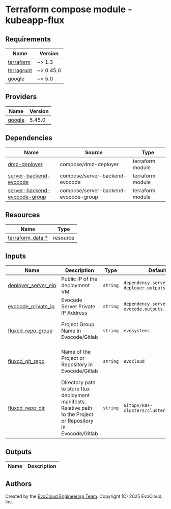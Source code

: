 <!-- BEGIN_TF_DOCS -->
# Terraform compose module - kubeapp-flux

## Requirements

| Name                                                                        | Version   |
|-----------------------------------------------------------------------------|-----------|
| <a name="requirement_terraform"></a> [terraform](#requirement\_terraform)   | ~> 1.3    |
| <a name="requirement_terragrunt"></a> [terragrunt](#requirement\_terraform) | ~> 0.45.0 |
| <a name="requirement_google"></a> [google](#requirement\_google)            | ~> 5.0    |

## Providers

| Name | Version |
|------|---------|
| <a name="provider_google"></a> [google](#provider\_google) | 5.45.0 |

## Dependencies

| Name                                                                                                                                  | Source                               | Type             |
|---------------------------------------------------------------------------------------------------------------------------------------|--------------------------------------|------------------|
| <a name="dependencies_server-dmz-deployer"></a> [dmz-deployer](#dependencies\_dmz-deployer)                                           | compose/dmz-deployer                 | terraform module |
| <a name="dependencies_server-backend-evocode"></a> [server-backend-evocode](#dependencies\_server-backend-evocode])                   | compose/server-backend-evocode       | terraform module |
| <a name="dependencies_server-backend-evocode-group"></a> [server-backend-evocode-group](#dependencies\_server-backend-evocode-group]) | compose/server-backend-evocode-group | terraform module |

## Resources

| Name                                                                                                                                               | Type        |
|----------------------------------------------------------------------------------------------------------------------------------------------------|-------------|
| [terraform_data.*](https://developer.hashicorp.com/terraform/language/resources/terraform-data)                                                    | resource    |

## Inputs

| Name                                                           | Description                                                                                                     | Type     | Default                 |                             Required                             |
|----------------------------------------------------------------|-----------------------------------------------------------------------------------------------------------------|----------|-------------------------|:----------------------------------------------------------------:|
| <a name="input_deployer_server_eip"></a> [deployer_server_eip](#input\_deployer_server_eip) | Public IP of the deployment VM                                                                                  | `string` | `dependency.server-dmz-deployer.outputs.public_ip` |                               yes                                |
| <a name="input_evocode_private_ip"></a> [evocode_private_ip](#input\_evocode_private_ip) | Evocode Server Private IP Address                                                                               | `string` | `dependency.server-backend-evocode.outputs.private_ip` |                               yes                                |
| <a name="input_fluxcd_repo_group"></a> [fluxcd_repo_group](#input\_fluxcd_repo_group) | Project Group Name in Evocode/Gitlab                                                                            | `string` | `evosystems` |           yes and must match a group in Evocode/Gitlab           |
| <a name="input_fluxcd_git_repo"></a> [fluxcd_git_repo](#input\_input_fluxcd_git_repo) | Name of the Project or Repository in Evocode/Gitlab                                                             | `string` | `evocloud` | yes  and must be a valid project or repository in Evocode/Gitlab |
| <a name="input_fluxcd_repo_dir"></a> [fluxcd_repo_dir](#input\_fluxcd_repo_dir) | Directory path to store flux deployment manifests. Relative path to the Project or Repository in Evocode/Gitlab | `string` | `Gitops/k8s-clusters/cluster-mgr02"`                 |                               yes                                |

## Outputs

| Name | Description                                    |
|------|------------------------------------------------|

## Authors

Created by the [EvoCloud Engineering Team](https://evocloud.dev). Copyright (C) 2025 EvoCloud, Inc.

<!-- END_TF_DOCS -->